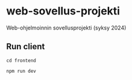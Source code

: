 # web-sovellus-projekti
Web-ohjelmoinnin sovellusprojekti (syksy 2024)

## Run client

`cd frontend`

`npm run dev`
